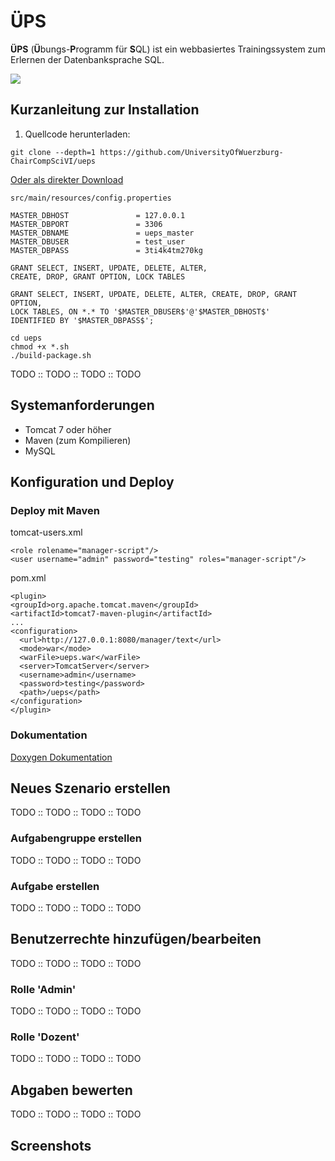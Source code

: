 # ÜPS
**ÜPS** (**Ü**bungs-**P**rogramm für **S**QL) ist ein webbasiertes Trainingssystem zum Erlernen der Datenbanksprache SQL.

![](http://kolbasa.github.io/ueps/screenshots/ueps_neu_02.png)

## Kurzanleitung zur Installation

1. Quellcode herunterladen:<br/>

  ``git clone --depth=1 https://github.com/UniversityOfWuerzburg-ChairCompSciVI/ueps``<br/>

[Oder als direkter Download](https://github.com/UniversityOfWuerzburg-ChairCompSciVI/ueps/archive/master.zip)

``src/main/resources/config.properties``<br/>

```
MASTER_DBHOST               = 127.0.0.1
MASTER_DBPORT               = 3306
MASTER_DBNAME               = ueps_master
MASTER_DBUSER               = test_user
MASTER_DBPASS               = 3ti4k4tm270kg
```

```
GRANT SELECT, INSERT, UPDATE, DELETE, ALTER,
CREATE, DROP, GRANT OPTION, LOCK TABLES
```

```
GRANT SELECT, INSERT, UPDATE, DELETE, ALTER, CREATE, DROP, GRANT OPTION,
LOCK TABLES, ON *.* TO '$MASTER_DBUSER$'@'$MASTER_DBHOST$'
IDENTIFIED BY '$MASTER_DBPASS$';
```

``cd ueps``<br/>
``chmod +x *.sh``<br/>
``./build-package.sh``<br/>

TODO :: TODO :: TODO :: TODO

## Systemanforderungen
* Tomcat 7 oder höher
* Maven (zum Kompilieren)
* MySQL

## Konfiguration und Deploy

### Deploy mit Maven
tomcat-users.xml<br/>
```
<role rolename="manager-script"/>
<user username="admin" password="testing" roles="manager-script"/>
```

<!--- ` -->

pom.xml
```
<plugin>
<groupId>org.apache.tomcat.maven</groupId>
<artifactId>tomcat7-maven-plugin</artifactId>
...
<configuration>
  <url>http://127.0.0.1:8080/manager/text</url>
  <mode>war</mode>
  <warFile>ueps.war</warFile>
  <server>TomcatServer</server>
  <username>admin</username>
  <password>testing</password>
  <path>/ueps</path>
</configuration>
</plugin>
```

<!--- ` -->

### Dokumentation
<!--- TODO: -->
[Doxygen Dokumentation](http://kolbasa.github.io/ueps/doxygen/)

## Neues Szenario erstellen
TODO :: TODO :: TODO :: TODO

### Aufgabengruppe erstellen
TODO :: TODO :: TODO :: TODO

### Aufgabe erstellen
TODO :: TODO :: TODO :: TODO

## Benutzerrechte hinzufügen/bearbeiten
TODO :: TODO :: TODO :: TODO
### Rolle 'Admin'
TODO :: TODO :: TODO :: TODO
### Rolle 'Dozent'
TODO :: TODO :: TODO :: TODO

## Abgaben bewerten
TODO :: TODO :: TODO :: TODO



## Screenshots
